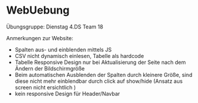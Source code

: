 # WebUebung
Übungsgruppe: Dienstag 4.DS Team 18

Anmerkungen zur Website:
- Spalten aus- und einblenden mittels JS
- CSV nicht dynamisch einlesen, Tabelle als hardcode
- Tabelle Responsive Design nur bei Aktualisierung der Seite nach dem Ändern der Bildschirmgröße
- Beim automatischen Ausblenden der Spalten durch kleinere Größe, sind diese nicht mehr einblendbar durch click auf show/hide (Ansatz aus screen nicht ersichtlich
)
- kein responsive Design für Header/Navbar